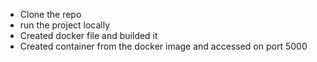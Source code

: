 * Clone the repo 
* run the project locally
* Created docker file and builded it
* Created container from the docker image and accessed on port 5000
